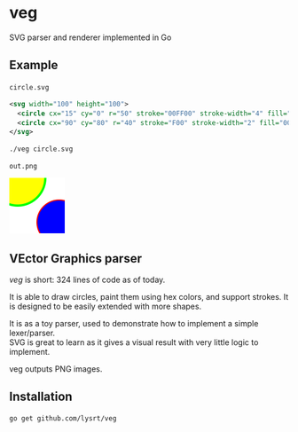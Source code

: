 # veg
SVG parser and renderer implemented in Go

## Example

`circle.svg`

```xml
<svg width="100" height="100">
  <circle cx="15" cy="0" r="50" stroke="00FF00" stroke-width="4" fill="FFFF00" />
  <circle cx="90" cy="80" r="40" stroke="F00" stroke-width="2" fill="00F" />
</svg>
```

```
./veg circle.svg
```

`out.png`

![Example output](example.png)

## VEctor Graphics parser

*veg* is short: 324 lines of code as of today.

It is able to draw circles, paint them using hex colors, and support strokes.  It is designed to be easily extended with more shapes.

It is as a toy parser, used to demonstrate how to implement a simple lexer/parser.  
SVG is great to learn as it gives a visual result with very little logic to implement.

veg outputs PNG images.

## Installation

```
go get github.com/lysrt/veg
```